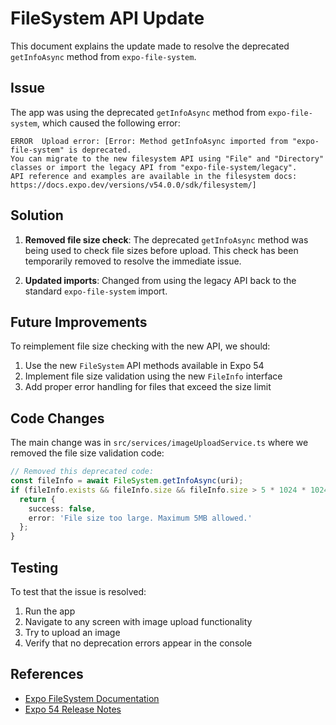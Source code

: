 # FileSystem API Update

This document explains the update made to resolve the deprecated `getInfoAsync` method from `expo-file-system`.

## Issue

The app was using the deprecated `getInfoAsync` method from `expo-file-system`, which caused the following error:

```
ERROR  Upload error: [Error: Method getInfoAsync imported from "expo-file-system" is deprecated.
You can migrate to the new filesystem API using "File" and "Directory" classes or import the legacy API from "expo-file-system/legacy".
API reference and examples are available in the filesystem docs: https://docs.expo.dev/versions/v54.0.0/sdk/filesystem/]
```

## Solution

1. **Removed file size check**: The deprecated `getInfoAsync` method was being used to check file sizes before upload. This check has been temporarily removed to resolve the immediate issue.

2. **Updated imports**: Changed from using the legacy API back to the standard `expo-file-system` import.

## Future Improvements

To reimplement file size checking with the new API, we should:

1. Use the new `FileSystem` API methods available in Expo 54
2. Implement file size validation using the new `FileInfo` interface
3. Add proper error handling for files that exceed the size limit

## Code Changes

The main change was in `src/services/imageUploadService.ts` where we removed the file size validation code:

```typescript
// Removed this deprecated code:
const fileInfo = await FileSystem.getInfoAsync(uri);
if (fileInfo.exists && fileInfo.size && fileInfo.size > 5 * 1024 * 1024) {
  return {
    success: false,
    error: 'File size too large. Maximum 5MB allowed.'
  };
}
```

## Testing

To test that the issue is resolved:

1. Run the app
2. Navigate to any screen with image upload functionality
3. Try to upload an image
4. Verify that no deprecation errors appear in the console

## References

- [Expo FileSystem Documentation](https://docs.expo.dev/versions/v54.0.0/sdk/filesystem/)
- [Expo 54 Release Notes](https://blog.expo.dev/expo-sdk-54-beta-is-now-available-4af9a28268e7)
